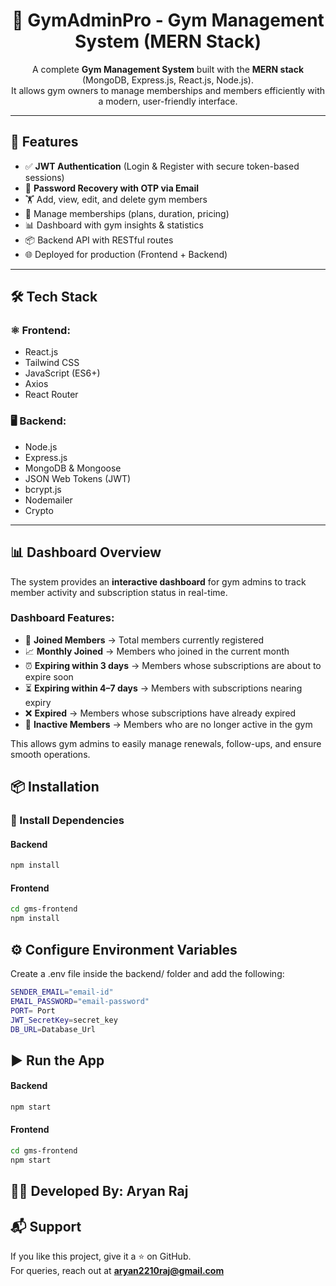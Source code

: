 <h1 align="center">💪 GymAdminPro - Gym Management System (MERN Stack)</h1>

<p align="center">
  A complete <strong>Gym Management System</strong> built with the <strong>MERN stack</strong> (MongoDB, Express.js, React.js, Node.js). <br/>
  It allows gym owners to manage memberships and members efficiently with a modern, user-friendly interface.
</p>

---

## 🚀 Features

- ✅ **JWT Authentication** (Login & Register with secure token-based sessions)
- 🔐 **Password Recovery with OTP via Email**
- 🏋️ Add, view, edit, and delete gym members
- 📅 Manage memberships (plans, duration, pricing)
- 📊 Dashboard with gym insights & statistics
- 📦 Backend API with RESTful routes
- 🌐 Deployed for production (Frontend + Backend)

---

## 🛠️ Tech Stack

### ⚛️ Frontend:
- React.js
- Tailwind CSS
- JavaScript (ES6+)
- Axios
- React Router

### 🖥️ Backend:
- Node.js
- Express.js
- MongoDB & Mongoose
- JSON Web Tokens (JWT)
- bcrypt.js
- Nodemailer
- Crypto

---
## 📊 Dashboard Overview

The system provides an **interactive dashboard** for gym admins to track member activity and subscription status in real-time.

### Dashboard Features:
- 👥 **Joined Members** → Total members currently registered
- 📈 **Monthly Joined** → Members who joined in the current month
- ⏰ **Expiring within 3 days** → Members whose subscriptions are about to expire soon
- ⏳ **Expiring within 4–7 days** → Members with subscriptions nearing expiry
- ❌ **Expired** → Members whose subscriptions have already expired
- 🚫 **Inactive Members** → Members who are no longer active in the gym

This allows gym admins to easily manage renewals, follow-ups, and ensure smooth operations.


## 📦 Installation

### 📁 Install Dependencies

#### Backend
```bash
npm install
```
#### Frontend
```bash
cd gms-frontend
npm install
```
## ⚙️ Configure Environment Variables
Create a .env file inside the backend/ folder and add the following:
```bash
SENDER_EMAIL="email-id"
EMAIL_PASSWORD="email-password" 
PORT= Port
JWT_SecretKey=secret_key
DB_URL=Database_Url
```
## ▶️ Run the App
#### Backend
```bash
npm start
```
#### Frontend
```bash
cd gms-frontend
npm start
```
## 🧑‍🎓 Developed By: Aryan Raj
## 📬 Support
If you like this project, give it a ⭐ on GitHub.  
For queries, reach out at **aryan2210raj@gmail.com**


